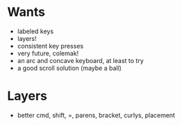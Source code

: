 # Wants
* labeled keys
* layers!
* consistent key presses
* very future, colemak!
* an arc and concave keyboard, at least to try
* a good scroll solution (maybe a ball)

# Layers
* better cmd, shift, =, parens, bracket, curlys, placement


 
